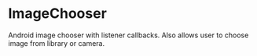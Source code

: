 ImageChooser
============

Android image chooser with listener callbacks. Also allows user to choose image from library or camera.
